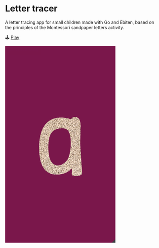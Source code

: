 # Letter tracer

A letter tracing app for small children made with Go and Ebiten, based on the principles of the Montessori sandpaper letters activity.

:joystick: [Play](https://lettertracer.netlify.app)

![Demo](https://raw.githubusercontent.com/glmaljkovich/lettertracer/master/lettertracer.gif)
